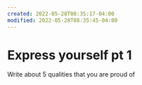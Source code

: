 ```yaml
---
created: 2022-05-28T08:35:17-04:00
modified: 2022-05-28T08:35:45-04:00
---
```


# Express yourself pt 1

Write about 5 qualities that you are proud of
